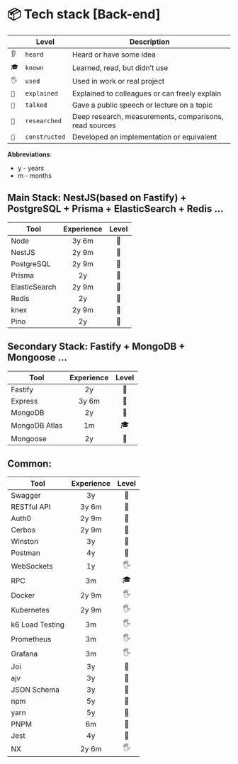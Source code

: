 # 📦 Tech stack [Back-end]

|      | Level         |  Description                                            |
| ---- | ------------- | ------------------------------------------------------- |
| `👂` | `heard`       |  Heard or have some idea                                |
| `🎓` | `known`       |  Learned, read, but didn’t use                          |
| `🖐️` | `used`        |  Used in work or real project                           |
| `🙋` | `explained`   |  Explained to colleagues or can freely explain          |
| `📢` | `talked`      |  Gave a public speech or lecture on a topic             |
| `🔬` | `researched`  |  Deep research, measurements, comparisons, read sources |
| `🚀` | `constructed` |  Developed an implementation or equivalent              |

__Abbreviations__:
- y - years
- m - months

## Main Stack: NestJS(based on Fastify) + PostgreSQL + Prisma + ElasticSearch + Redis ...

| Tool                   |  Experience  | Level  |
|------------------------|:------------:|:------:|
| Node                   |    3y 6m     |   🙋   |
| NestJS                 |    2y 9m     |   🙋   |
| PostgreSQL             |    2y 9m     |   🙋   |
| Prisma                 |    2y        |   🙋   |
| ElasticSearch          |    2y 9m     |   🙋   |
| Redis                  |    2y        |   🙋   |
| knex                   |    2y 9m     |   🙋   |
| Pino                   |    2y        |   🙋   |

## Secondary Stack: Fastify + MongoDB + Mongoose ...

| Tool                   |  Experience  | Level  |
|------------------------|:------------:|:------:|
| Fastify                |    2y        |   🙋   |
| Express                |    3y 6m     |   🙋   |
| MongoDB                |    2y        |   🙋   |
| MongoDB Atlas          |    1m        |   🎓   |
| Mongoose               |    2y        |   🙋   |


## Common: 

| Tool                   |  Experience  | Level  |
|------------------------|:------------:|:------:|
| Swagger                |    3y        |   🙋   |
| RESTful API            |    3y 6m     |   🙋   |
| Auth0                  |    2y 9m     |   🙋   |
| Cerbos                 |    2y 9m     |   🙋   |
| Winston                |    3y        |   🙋   |
| Postman                |    4y        |   🙋   |
| WebSockets             |    1y        |   🖐️   |
| RPC                    |    3m        |   🎓   |
| Docker                 |    2y 9m     |   🖐️   |
| Kubernetes             |    2y 9m     |   🖐️   |
| k6 Load Testing        |    3m        |   🖐️   |
| Prometheus             |    3m        |   🖐️   |
| Grafana                |    3m        |   🖐️   |
| Joi                    |    3y        |   🙋   |
| ajv                    |    3y        |   🙋   |
| JSON Schema            |    3y        |   🙋   |
| npm                    |    5y        |   🙋   |
| yarn                   |    5y        |   🙋   |
| PNPM                   |    6m        |   🙋   |
| Jest                   |    4y        |   🙋   |
| NX                     |    2y 6m     |   🖐️   |
